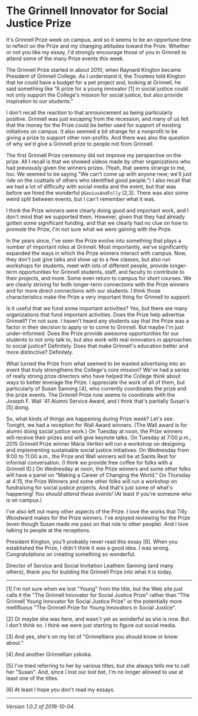 The Grinnell Innovator for Social Justice Prize
===============================================

It's Grinnell Prize week on campus, and so it seems to be an opportune
time to reflect on the Prize and my changing attitudes toward the Prize.
Whether or not you like my essay, I'd strongly encourage those of you
in Grinnell to attend some of the many Prize events this week.

The Grinnell Prize started in about 2010, when Raynard Kington became
President of Grinnell College.  As I understand it, the Trustees told
Kington that he could have a budget for a pet project and, looking at
Grinnell, he said something like "A prize for a young innovator [1] in social 
justice could not only support the College's mission for social justice,
but also provide inspiration to our students."

I don't recall the reaction to that announcement as being particularly
positive.  Grinnell was just escaping from the recession, and many of
us felt that the money for the Prize could be better used for support
of existing initiatives on campus.  It also seemed a bit strange for a
nonprofit to be giving a prize to support other non-profits.  And there
was also the question of why we'd give a Grinnell prize to people not
from Grinnell.

The first Grinnell Prize ceremony did not improve my perspective on the
prize.  All I recall is that we showed videos made by other organizations
who had previously given the winners prizes.  (Yeah, that seems strange
to me, too.  We seemed to be saying "We can't come up with anyone new;
we'll just ride on the coattails of others who identified good people.")
I also recall that we had a lot of difficulty with social media and the
event, but that was before we hired the wonderful `@GeniusAndFolly` [2,3].
There was also some weird split between events, but I can't remember
what it was.

I think the Prize winners were clearly doing good and important work, and
I don't mind that we supported them.  However, given that they had already
gotten some significant funding, and that we clearly had no clue on how to
promote the Prize, I'm not sure what we were gaining with the Prize.

In the years since, I've seen the Prize evolve into something that
plays a number of important roles at Grinnell.  Most importantly, we've
significantly expanded the ways in which the Prize winners interact with
campus.  Now, they don't just give talks and show up to a few classes,
but also run workshops for students, meet with lots of different people,
provide longer-term opportunities for Grinnell students, staff, and
faculty to contribute to their projects, and more.  Some even return to
campus for short courses.  We are clearly striving for both longer-term
connections with the Prize winners and for more direct connections with
our students.  I think those characteristics make the Prize a very
important thing for Grinnell to support.

Is it useful that we fund some important activities?  Yes, but there are
many organizations that fund important activities.  Does the Prize help
advertise Grinnell?  I'm not sure.  I haven't heard any students say that
the Prize was a factor in their decision to apply or to come to Grinnell.
But maybe I'm just under-informed.  Does the Prize provide awesome
opportunities for our students to not only talk to, but also work with
real innovators in approaches to social justice?  Definitely.  Does that
make Grinnell's education better and more distinctive?  Definitely.

What turned the Prize from what seemed to be wasted advertising into an
event that truly strengthens the College's core mission?  We've had a 
series of really strong prize directors who have helped the College think
about ways to better leverage the Prize.  I appreciate the work of all
of them, but particularly of Susan Sanning [4], who currently coordinates
the prize and the prize events.  The Grinnell Prize now seems to
coordinate with the Joseph F. Wall '41 Alumni Service Award, and I think
that's partially Susan's [5] doing.

So, what kinds of things are happening during Prize week?  Let's see.
Tonight, we had a reception for Wall Award winners.  (The Wall award
is for alumni doing social justice work.)  On Tuesday at noon, the
Prize winners will receive their prizes and will give keynote talks.
On Tuesday at 7:00 p.m., 2015 Grinnell Prize winner Maria Vertkin will
run a workshop on designing and implementing sustainable social justice
initiatives.  On Wednesday from 9:00 to 11:00 a.m., the Prize and Wall
winners will be at Saints Rest for informal conversation. (I think we
provide free coffee for folks with a Grinnell ID.)  On Wednesday
at noon, the Prize winners and some other folks will have a panel on
"Making a Career of Changing the World."  On Thursday at 4:15, the
Prize Winners and some other folks will run a workshop on fundraising
for social justice projects.  And that's just some of what's happening!
_You should attend these events!_ (At least if you're someone who is on campus.)

I've also left out many other aspects of the Prize.  I love the works
that Tilly Woodward makes for the Prize winners.  I've enjoyed reviewing
for the Prize (even though Susan made me pass on that role to other
people).  And I love talking to people at the receptions.

President Kington, you'll probably never read this essay [6].  When you
established the Prize, I didn't think it was a good idea.  I was wrong.
Congratulations on creating something so wonderful.  

Director of Service and Social Invitation Leathem Sanning (and many
others), thank you for building the Grinnell Prize into what it is today.

---

[1] I'm not sure when we lost "Young" from the title, but the Web site
just calls it the "The Grinnell Innovator for Social Justice Prize"
rather than "The Grinnell Young Innovator for Social Justice Prize" or
the potentially more mellifluous "The Grinnell Prize for Young Innovators
in Social Justice".

[2] Or maybe she was here, and wasn't yet as wonderful as she is now.
But I don't think so.  I think we were just starting to figure out 
social media.

[3] And yes, she's on my list of "Grinnellians you should know or 
know about."

[4] And another Grinnellian yskoka.

[5] I've tried referring to her by various titles, but she always tells
me to call her "Susan".  And, since I lost our lost bet, I'm no longer
allowed to use at least one of the titles.

[6] At least I hope you don't read my essays.

---

*Version 1.0.2 of 2016-10-04.*
